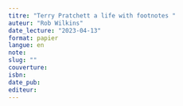 ```yaml
---
titre: "Terry Pratchett a life with footnotes "
auteur: "Rob Wilkins"
date_lecture: "2023-04-13"
format: papier
langue: en
note:
slug: ""
couverture: 
isbn: 
date_pub: 
editeur: 
---
```

